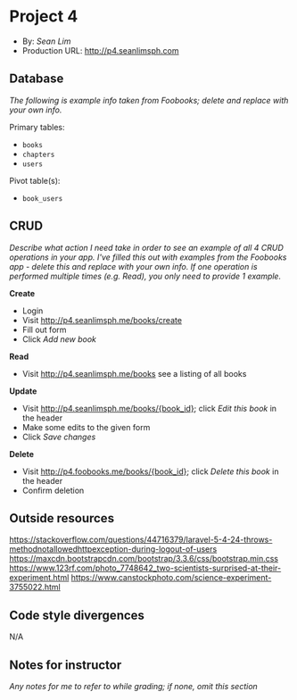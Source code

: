 # Project 4
+ By: *Sean Lim*
+ Production URL: <http://p4.seanlimsph.com>

## Database
*The following is example info taken from Foobooks; delete and replace with your own info.*

Primary tables:
  + `books`
  + `chapters`
  + `users`
  
Pivot table(s):
  + `book_users`


## CRUD
*Describe what action I need take in order to see an example of all 4 CRUD operations in your app. I've filled this out with examples from the Foobooks app - delete this and replace with your own info. If one operation is performed multiple times (e.g. Read), you only need to provide 1 example.*

__Create__
  + Login
  + Visit <http://p4.seanlimsph.me/books/create>
  + Fill out form
  + Click *Add new book*
  
__Read__
  + Visit <http://p4.seanlimsph.me/books> see a listing of all books
  
__Update__
  + Visit <http://p4.seanlimsph.me/books/{book_id}>; click *Edit this book* in the header
  + Make some edits to the given form
  + Click *Save changes*
  
__Delete__
  + Visit <http://p4.foobooks.me/books/{book_id}>; click *Delete this book* in the header
  + Confirm deletion

## Outside resources
<https://stackoverflow.com/questions/44716379/laravel-5-4-24-throws-methodnotallowedhttpexception-during-logout-of-users>
<https://maxcdn.bootstrapcdn.com/bootstrap/3.3.6/css/bootstrap.min.css>
<https://www.123rf.com/photo_7748642_two-scientists-surprised-at-their-experiment.html>
<https://www.canstockphoto.com/science-experiment-3755022.html>


## Code style divergences
N/A

## Notes for instructor
*Any notes for me to refer to while grading; if none, omit this section*
